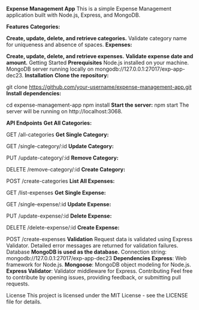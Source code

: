 **Expense Management App**
This is a simple Expense Management application built with Node.js, Express, and MongoDB.

**Features**
**Categories:**

**Create, update, delete, and retrieve categories.**
Validate category name for uniqueness and absence of spaces.
**Expenses:**

**Create, update, delete, and retrieve expenses.**
**Validate expense date and amount.**
Getting Started
**Prerequisites**
Node.js installed on your machine.
MongoDB server running locally on mongodb://127.0.0.1:27017/exp-app-dec23.
**Installation**
**Clone the repository:**

git clone https://github.com/your-username/expense-management-app.git
**Install dependencies:**

cd expense-management-app
npm install
**Start the server:**
npm start
The server will be running on http://localhost:3068.

**API Endpoints**
**Get All Categories:**

GET /all-categories
**Get Single Category:**

GET /single-category/:id
**Update Category:**

PUT /update-category/:id
**Remove Category:**

DELETE /remove-category/:id
**Create Category:**

POST /create-categories
**List All Expenses:**

GET /list-expenses
**Get Single Expense:**

GET /single-expense/:id
**Update Expense:**

PUT /update-expense/:id
**Delete Expense:**

DELETE /delete-expense/:id
**Create Expense:**

POST /create-expenses
**Validation**
Request data is validated using Express Validator.
Detailed error messages are returned for validation failures.
Database
**MongoDB is used as the database.**
Connection string: mongodb://127.0.0.1:27017/exp-app-dec23
**Dependencies**
**Express**: Web framework for Node.js.
**Mongoose**: MongoDB object modeling for Node.js.
**Express Validator**: Validator middleware for Express.
Contributing
Feel free to contribute by opening issues, providing feedback, or submitting pull requests.

License
This project is licensed under the MIT License - see the LICENSE file for details.
